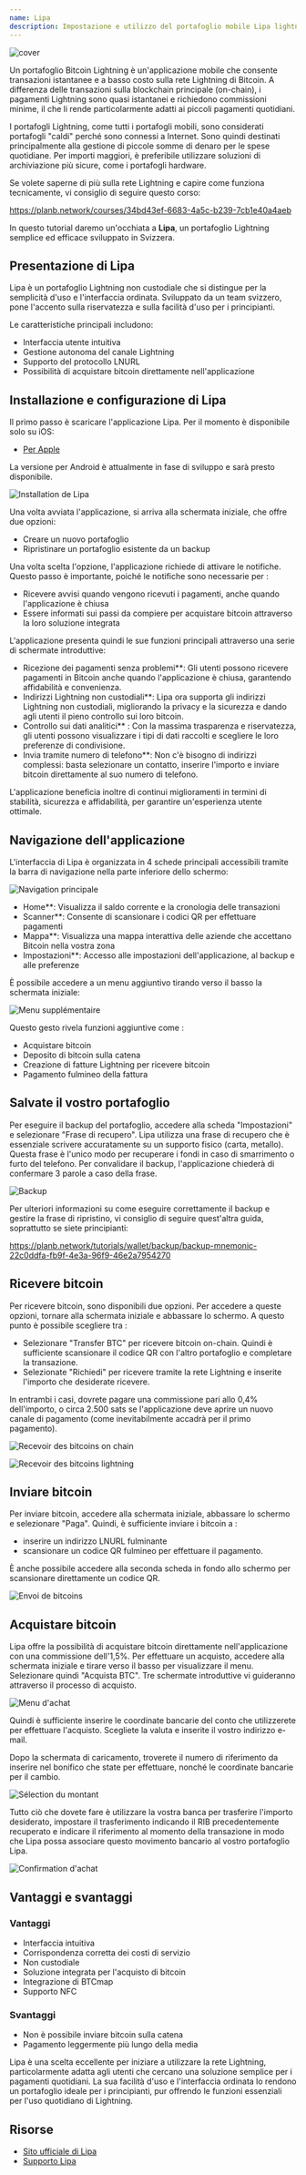 ```yaml
---
name: Lipa
description: Impostazione e utilizzo del portafoglio mobile Lipa lightning
---
```

![cover](assets/cover.webp)

Un portafoglio Bitcoin Lightning è un'applicazione mobile che consente transazioni istantanee e a basso costo sulla rete Lightning di Bitcoin. A differenza delle transazioni sulla blockchain principale (on-chain), i pagamenti Lightning sono quasi istantanei e richiedono commissioni minime, il che li rende particolarmente adatti ai piccoli pagamenti quotidiani.

I portafogli Lightning, come tutti i portafogli mobili, sono considerati portafogli "caldi" perché sono connessi a Internet. Sono quindi destinati principalmente alla gestione di piccole somme di denaro per le spese quotidiane. Per importi maggiori, è preferibile utilizzare soluzioni di archiviazione più sicure, come i portafogli hardware.

Se volete saperne di più sulla rete Lightning e capire come funziona tecnicamente, vi consiglio di seguire questo corso:

https://planb.network/courses/34bd43ef-6683-4a5c-b239-7cb1e40a4aeb

In questo tutorial daremo un'occhiata a **Lipa**, un portafoglio Lightning semplice ed efficace sviluppato in Svizzera.

## Presentazione di Lipa

Lipa è un portafoglio Lightning non custodiale che si distingue per la semplicità d'uso e l'interfaccia ordinata. Sviluppato da un team svizzero, pone l'accento sulla riservatezza e sulla facilità d'uso per i principianti.

Le caratteristiche principali includono:


- Interfaccia utente intuitiva
- Gestione autonoma del canale Lightning
- Supporto del protocollo LNURL
- Possibilità di acquistare bitcoin direttamente nell'applicazione

## Installazione e configurazione di Lipa

Il primo passo è scaricare l'applicazione Lipa. Per il momento è disponibile solo su iOS:


- [Per Apple](https://apps.apple.com/app/lipa-bitcoin-lightning/id1602180066)

La versione per Android è attualmente in fase di sviluppo e sarà presto disponibile.

![Installation de Lipa](assets/fr/01.webp)

Una volta avviata l'applicazione, si arriva alla schermata iniziale, che offre due opzioni:


- Creare un nuovo portafoglio
- Ripristinare un portafoglio esistente da un backup

Una volta scelta l'opzione, l'applicazione richiede di attivare le notifiche. Questo passo è importante, poiché le notifiche sono necessarie per :


- Ricevere avvisi quando vengono ricevuti i pagamenti, anche quando l'applicazione è chiusa
- Essere informati sui passi da compiere per acquistare bitcoin attraverso la loro soluzione integrata

L'applicazione presenta quindi le sue funzioni principali attraverso una serie di schermate introduttive:


- Ricezione dei pagamenti senza problemi**: Gli utenti possono ricevere pagamenti in Bitcoin anche quando l'applicazione è chiusa, garantendo affidabilità e convenienza.
- Indirizzi Lightning non custodiali**: Lipa ora supporta gli indirizzi Lightning non custodiali, migliorando la privacy e la sicurezza e dando agli utenti il pieno controllo sui loro bitcoin.
- Controllo sui dati analitici** : Con la massima trasparenza e riservatezza, gli utenti possono visualizzare i tipi di dati raccolti e scegliere le loro preferenze di condivisione.
- Invia tramite numero di telefono**: Non c'è bisogno di indirizzi complessi: basta selezionare un contatto, inserire l'importo e inviare bitcoin direttamente al suo numero di telefono.

L'applicazione beneficia inoltre di continui miglioramenti in termini di stabilità, sicurezza e affidabilità, per garantire un'esperienza utente ottimale.

## Navigazione dell'applicazione

L'interfaccia di Lipa è organizzata in 4 schede principali accessibili tramite la barra di navigazione nella parte inferiore dello schermo:

![Navigation principale](assets/fr/02.webp)


- Home**: Visualizza il saldo corrente e la cronologia delle transazioni
- Scanner**: Consente di scansionare i codici QR per effettuare pagamenti
- Mappa**: Visualizza una mappa interattiva delle aziende che accettano Bitcoin nella vostra zona
- Impostazioni**: Accesso alle impostazioni dell'applicazione, al backup e alle preferenze

È possibile accedere a un menu aggiuntivo tirando verso il basso la schermata iniziale:

![Menu supplémentaire](assets/fr/03.webp)

Questo gesto rivela funzioni aggiuntive come :


- Acquistare bitcoin
- Deposito di bitcoin sulla catena
- Creazione di fatture Lightning per ricevere bitcoin
- Pagamento fulmineo della fattura

## Salvate il vostro portafoglio

Per eseguire il backup del portafoglio, accedere alla scheda "Impostazioni" e selezionare "Frase di recupero". Lipa utilizza una frase di recupero che è essenziale scrivere accuratamente su un supporto fisico (carta, metallo). Questa frase è l'unico modo per recuperare i fondi in caso di smarrimento o furto del telefono. Per convalidare il backup, l'applicazione chiederà di confermare 3 parole a caso della frase.

![Backup](assets/fr/04.webp)

Per ulteriori informazioni su come eseguire correttamente il backup e gestire la frase di ripristino, vi consiglio di seguire quest'altra guida, soprattutto se siete principianti:

https://planb.network/tutorials/wallet/backup/backup-mnemonic-22c0ddfa-fb9f-4e3a-96f9-46e2a7954270

## Ricevere bitcoin

Per ricevere bitcoin, sono disponibili due opzioni. Per accedere a queste opzioni, tornare alla schermata iniziale e abbassare lo schermo. A questo punto è possibile scegliere tra :


- Selezionare "Transfer BTC" per ricevere bitcoin on-chain. Quindi è sufficiente scansionare il codice QR con l'altro portafoglio e completare la transazione.
- Selezionate "Richiedi" per ricevere tramite la rete Lightning e inserite l'importo che desiderate ricevere.

In entrambi i casi, dovrete pagare una commissione pari allo 0,4% dell'importo, o circa 2.500 sats se l'applicazione deve aprire un nuovo canale di pagamento (come inevitabilmente accadrà per il primo pagamento).

![Recevoir des bitcoins on chain](assets/fr/05.webp)

![Recevoir des bitcoins lightning](assets/fr/06.webp)

## Inviare bitcoin

Per inviare bitcoin, accedere alla schermata iniziale, abbassare lo schermo e selezionare "Paga". Quindi, è sufficiente inviare i bitcoin a :


- inserire un indirizzo LNURL fulminante
- scansionare un codice QR fulmineo per effettuare il pagamento.

È anche possibile accedere alla seconda scheda in fondo allo schermo per scansionare direttamente un codice QR.

![Envoi de bitcoins](assets/fr/07.webp)

## Acquistare bitcoin

Lipa offre la possibilità di acquistare bitcoin direttamente nell'applicazione con una commissione dell'1,5%. Per effettuare un acquisto, accedere alla schermata iniziale e tirare verso il basso per visualizzare il menu. Selezionare quindi "Acquista BTC". Tre schermate introduttive vi guideranno attraverso il processo di acquisto.

![Menu d'achat](assets/fr/08.webp)

Quindi è sufficiente inserire le coordinate bancarie del conto che utilizzerete per effettuare l'acquisto. Scegliete la valuta e inserite il vostro indirizzo e-mail.

Dopo la schermata di caricamento, troverete il numero di riferimento da inserire nel bonifico che state per effettuare, nonché le coordinate bancarie per il cambio.

![Sélection du montant](assets/fr/09.webp)

Tutto ciò che dovete fare è utilizzare la vostra banca per trasferire l'importo desiderato, impostare il trasferimento indicando il RIB precedentemente recuperato e indicare il riferimento al momento della transazione in modo che Lipa possa associare questo movimento bancario al vostro portafoglio Lipa.

![Confirmation d'achat](assets/fr/10.webp)

## Vantaggi e svantaggi

### Vantaggi


- Interfaccia intuitiva
- Corrispondenza corretta dei costi di servizio
- Non custodiale
- Soluzione integrata per l'acquisto di bitcoin
- Integrazione di BTCmap
- Supporto NFC

### Svantaggi


- Non è possibile inviare bitcoin sulla catena
- Pagamento leggermente più lungo della media

Lipa è una scelta eccellente per iniziare a utilizzare la rete Lightning, particolarmente adatta agli utenti che cercano una soluzione semplice per i pagamenti quotidiani. La sua facilità d'uso e l'interfaccia ordinata lo rendono un portafoglio ideale per i principianti, pur offrendo le funzioni essenziali per l'uso quotidiano di Lightning.

## Risorse


- [Sito ufficiale di Lipa](https://lipa.swiss/)
- [Supporto Lipa](https://getlipa.atlassian.net/servicedesk/customer/portal/1)